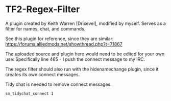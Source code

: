# TF2-Regex-Filter
A plugin created by Keith Warren [Drixevel], modified by myself. 
Serves as a filter for names, chat, and commands. 

See this plugin for reference, since they are similar: https://forums.alliedmods.net/showthread.php?t=71867




The uploaded source and plugin here would need to be edited for your own use:
  Specifically line 465 - I push the connect message to my IRC.
  
The regex filter should also run with the hidenamechange plugin, since it creates its own connect messages.

Tidy chat is needed to remove connect messages.
``` 
sm_tidychat_connect 1
```
